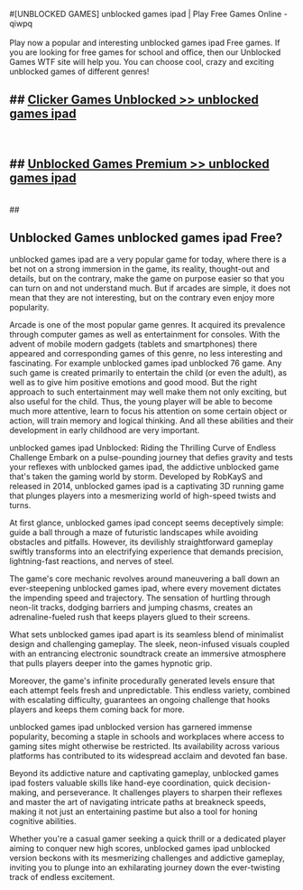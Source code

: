 #[UNBLOCKED GAMES] unblocked games ipad | Play Free Games Online - qiwpq <br>
<br>
Play now a popular and interesting unblocked games ipad Free games. If you are looking for free games for school and office, then our Unblocked Games WTF site will help you. You can choose cool, crazy and exciting unblocked games of different genres!


## ##  [Clicker Games Unblocked >> unblocked games ipad](http://freeplayer.one?title=unblocked_games_ipad&ref=22)
  <br>

##  ## [Unblocked Games Premium >> unblocked games ipad](http://freeplayer.one?title=unblocked_games_ipad&ref=22)
  <br>
  ##



## Unblocked Games unblocked games ipad Free?

unblocked games ipad are a very popular game for today, where there is a bet not on a strong immersion in the game, its reality, thought-out and details, but on the contrary, make the game on purpose easier so that you can turn on and not understand much. But if arcades are simple, it does not mean that they are not interesting, but on the contrary even enjoy more popularity.

Arcade is one of the most popular game genres. It acquired its prevalence through computer games as well as entertainment for consoles. With the advent of mobile modern gadgets (tablets and smartphones) there appeared and corresponding games of this genre, no less interesting and fascinating. For example unblocked games ipad unblocked 76 game. Any such game is created primarily to entertain the child (or even the adult), as well as to give him positive emotions and good mood. But the right approach to such entertainment may well make them not only exciting, but also useful for the child. Thus, the young player will be able to become much more attentive, learn to focus his attention on some certain object or action, will train memory and logical thinking. And all these abilities and their development in early childhood are very important.

unblocked games ipad Unblocked: Riding the Thrilling Curve of Endless Challenge
Embark on a pulse-pounding journey that defies gravity and tests your reflexes with unblocked games ipad, the addictive unblocked game that's taken the gaming world by storm. Developed by RobKayS and released in 2014, unblocked games ipad is a captivating 3D running game that plunges players into a mesmerizing world of high-speed twists and turns.

At first glance, unblocked games ipad concept seems deceptively simple: guide a ball through a maze of futuristic landscapes while avoiding obstacles and pitfalls. However, its devilishly straightforward gameplay swiftly transforms into an electrifying experience that demands precision, lightning-fast reactions, and nerves of steel.

The game's core mechanic revolves around maneuvering a ball down an ever-steepening unblocked games ipad, where every movement dictates the impending speed and trajectory. The sensation of hurtling through neon-lit tracks, dodging barriers and jumping chasms, creates an adrenaline-fueled rush that keeps players glued to their screens.

What sets unblocked games ipad apart is its seamless blend of minimalist design and challenging gameplay. The sleek, neon-infused visuals coupled with an entrancing electronic soundtrack create an immersive atmosphere that pulls players deeper into the games hypnotic grip.

Moreover, the game's infinite procedurally generated levels ensure that each attempt feels fresh and unpredictable. This endless variety, combined with escalating difficulty, guarantees an ongoing challenge that hooks players and keeps them coming back for more.

unblocked games ipad unblocked version has garnered immense popularity, becoming a staple in schools and workplaces where access to gaming sites might otherwise be restricted. Its availability across various platforms has contributed to its widespread acclaim and devoted fan base.

Beyond its addictive nature and captivating gameplay, unblocked games ipad fosters valuable skills like hand-eye coordination, quick decision-making, and perseverance. It challenges players to sharpen their reflexes and master the art of navigating intricate paths at breakneck speeds, making it not just an entertaining pastime but also a tool for honing cognitive abilities.

Whether you're a casual gamer seeking a quick thrill or a dedicated player aiming to conquer new high scores, unblocked games ipad unblocked version beckons with its mesmerizing challenges and addictive gameplay, inviting you to plunge into an exhilarating journey down the ever-twisting track of endless excitement.